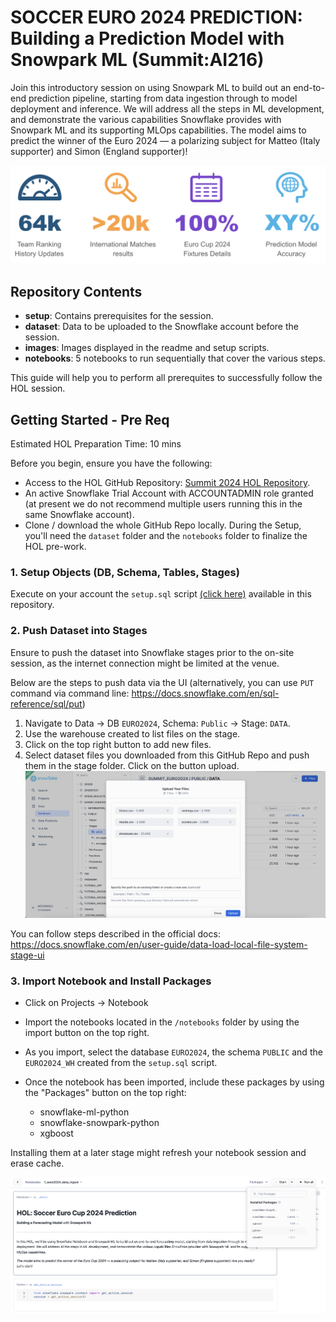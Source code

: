 # SOCCER EURO 2024 PREDICTION: Building a Prediction Model with Snowpark ML (Summit:AI216)
Join this introductory session on using Snowpark ML to build out an end-to-end prediction pipeline, starting from data ingestion through to model deployment and inference. We will address all the steps in ML development, and demonstrate the various capabilities Snowflake provides with Snowpark ML and its supporting MLOps capabilities. The model aims to predict the winner of the Euro 2024 — a polarizing subject for Matteo (Italy supporter) and Simon (England supporter)!

![Banner](https://github.com/Snowflake-Labs/sfguide-sporting-events-prediction-using-snowpark-ml/blob/main/images/readme_banner.png)

## Repository Contents

- **setup**: Contains prerequisites for the session.
- **dataset**: Data to be uploaded to the Snowflake account before the session.
- **images**: Images displayed in the readme and setup scripts.
- **notebooks**: 5 notebooks to run sequentially that cover the various steps.

This guide will help you to perform all prerequites to successfully follow the HOL session. 

## Getting Started - Pre Req
Estimated HOL Preparation Time: 10 mins

Before you begin, ensure you have the following:

- Access to the HOL GitHub Repository: [Summit 2024 HOL Repository](https://github.com/Snowflake-Labs/sfguide-sporting-events-prediction-using-snowpark-ml).
- An active Snowflake Trial Account with ACCOUNTADMIN role granted (at present we do not recommend multiple users running this in the same Snowflake account).
- Clone / download the whole GitHub Repo locally. During the Setup, you'll need the `dataset` folder and the `notebooks` folder to finalize the HOL pre-work.

### 1. Setup Objects (DB, Schema, Tables, Stages)

Execute on your account the `setup.sql` script [(click here)](https://github.com/Snowflake-Labs/sfguide-sporting-events-prediction-using-snowpark-ml/blob/main/setup/setup.sql) available in this repository.

### 2. Push Dataset into Stages

Ensure to push the dataset into Snowflake stages prior to the on-site session, as the internet connection might be limited at the venue. 

Below are the steps to push data via the UI (alternatively, you can use `PUT` command via command line: https://docs.snowflake.com/en/sql-reference/sql/put)

1. Navigate to Data -> DB `EURO2024`, Schema: `Public` -> Stage: `DATA`.
2. Use the warehouse created to list files on the stage.
3. Click on the top right button to add new files.
4. Select dataset files you downloaded from this GitHub Repo and push them in the stage folder. Click on the button upload. 
![Step](https://github.com/Snowflake-Labs/sfguide-sporting-events-prediction-using-snowpark-ml/blob/main/images/upload_dataset_1.png)

You can follow steps described in the official docs: https://docs.snowflake.com/en/user-guide/data-load-local-file-system-stage-ui

### 3. Import Notebook and Install Packages
- Click on Projects -> Notebook
- Import the notebooks located in the `/notebooks` folder by using the import button on the top right.
- As you import, select the database `EURO2024`, the schema `PUBLIC` and the `EURO2024_WH` created from the `setup.sql` script.
- Once the notebook has been imported, include these packages by using the "Packages" button on the top right:

  - snowflake-ml-python
  - snowflake-snowpark-python
  - xgboost

Installing them at a later stage  might refresh your notebook session and erase cache.

![Step](https://github.com/Snowflake-Labs/sfguide-sporting-events-prediction-using-snowpark-ml/blob/main/images/installed_packages.png)
